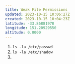 ```yaml
---
title: Weak File Permissions
updated: 2023-10-15 10:06:27Z
created: 2023-10-15 10:04:23Z
latitude: -33.86881970
longitude: 151.20929550
altitude: 0.0000
---
```


1. `ls -la /etc/passwd`
2. `ls -la /etc/shadow`
3. 